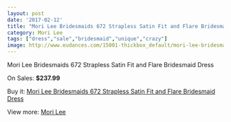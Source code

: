 ```yaml
---
layout: post
date: '2017-02-12'
title: "Mori Lee Bridesmaids 672 Strapless Satin Fit and Flare Bridesmaid Dress"
category: Mori Lee
tags: ["dress","sale","bridesmaid","unique","crazy"]
image: http://www.eudances.com/15001-thickbox_default/mori-lee-bridesmaids-672-strapless-satin-fit-and-flare-bridesmaid-dress.jpg
---
```

Mori Lee Bridesmaids 672 Strapless Satin Fit and Flare Bridesmaid Dress

On Sales: **$237.99**
<a href="https://www.eudances.com/en/mori-lee/4461-mori-lee-bridesmaids-672-strapless-satin-fit-and-flare-bridesmaid-dress.html"><amp-img layout="responsive" width="600" height="600" src="//www.eudances.com/15001-thickbox_default/mori-lee-bridesmaids-672-strapless-satin-fit-and-flare-bridesmaid-dress.jpg" alt="Mori Lee Bridesmaids 672 Strapless Satin Fit and Flare Bridesmaid Dress 0" /></a>
<a href="https://www.eudances.com/en/mori-lee/4461-mori-lee-bridesmaids-672-strapless-satin-fit-and-flare-bridesmaid-dress.html"><amp-img layout="responsive" width="600" height="600" src="//www.eudances.com/15002-thickbox_default/mori-lee-bridesmaids-672-strapless-satin-fit-and-flare-bridesmaid-dress.jpg" alt="Mori Lee Bridesmaids 672 Strapless Satin Fit and Flare Bridesmaid Dress 1" /></a>

Buy it: [Mori Lee Bridesmaids 672 Strapless Satin Fit and Flare Bridesmaid Dress](https://www.eudances.com/en/mori-lee/4461-mori-lee-bridesmaids-672-strapless-satin-fit-and-flare-bridesmaid-dress.html "Mori Lee Bridesmaids 672 Strapless Satin Fit and Flare Bridesmaid Dress")

View more: [Mori Lee](https://www.eudances.com/en/65-mori-lee "Mori Lee")